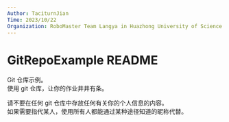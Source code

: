 ```yaml
---
Author: TaciturnJian
Time: 2023/10/22
Organization: RoboMaster Team Langya in Huazhong University of Science and Technology
---
```



# GitRepoExample README

Git 仓库示例。  
使用 git 仓库，让你的作业井井有条。

请不要在任何 git 仓库中存放任何有关你的个人信息的内容。  
如果需要指代某人，使用所有人都能通过某种途径知道的昵称代替。
